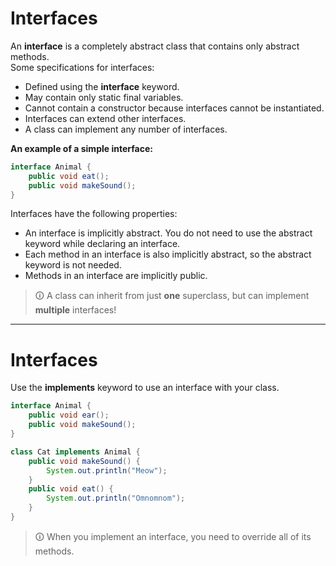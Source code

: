 # Interfaces
An **interface** is a completely abstract class that contains only abstract methods.  
Some specifications for interfaces:  
- Defined using the **interface** keyword.  
- May contain only static final variables.  
- Cannot contain a constructor because interfaces cannot be instantiated.  
- Interfaces can extend other interfaces.  
- A class can implement any number of interfaces.  
  
**An example of a simple interface:**

```java
interface Animal {  
	public void eat();  
	public void makeSound();  
}
```

Interfaces have the following properties:  
- An interface is implicitly abstract. You do not need to use the abstract keyword while declaring an interface.  
- Each method in an interface is also implicitly abstract, so the abstract keyword is not needed.  
- Methods in an interface are implicitly public.

>🛈 A class can inherit from just **one** superclass, but can implement **multiple** interfaces!

---

# Interfaces 
Use the **implements** keyword to use an interface with your class.

```java
interface Animal {
	public void ear();
	public void makeSound();
}

class Cat implements Animal {
	public void makeSound() {
		System.out.println("Meow");
	}
	public void eat() {
		System.out.println("Omnomnom");
	}
}
```

>🛈 When you implement an interface, you need to override all of its methods.